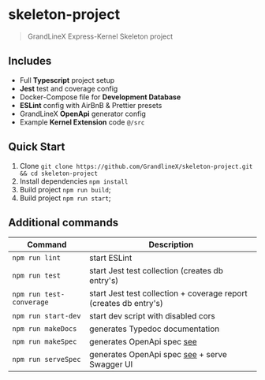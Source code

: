 # skeleton-project
> GrandLineX Express-Kernel Skeleton project

## Includes

- Full **Typescript** project setup
- **Jest** test and coverage config
- Docker-Compose file for **Development Database**
- **ESLint** config with AirBnB & Prettier presets
- GrandLineX **OpenApi** generator config
- Example **Kernel Extension** code `@/src`

## Quick Start

1. Clone `git clone https://github.com/GrandlineX/skeleton-project.git && cd skeleton-project` 
2. Install dependencies `npm install`
3. Build project `npm run build`;
4. Build project `npm run start`;

## Additional commands

|Command|Description|
|---|---|
|`npm run lint`| start ESLint |
|`npm run test`| start Jest test collection (creates db entry's) |
|`npm run test-converage`| start Jest test collection + coverage report (creates db entry's) |
|`npm run start-dev`| start dev script with disabled cors |
|`npm run makeDocs`| generates Typedoc documentation|
|`npm run makeSpec`| generates OpenApi spec [see](https://grandlinex.github.io/docs/utils/#docs-to-openapi-v3)|
|`npm run serveSpec`| generates OpenApi spec [see](https://grandlinex.github.io/docs/utils/#docs-to-openapi-v3) + serve Swagger UI|
